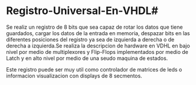 # Registro-Universal-En-VHDL#
Se realiz un registro de 8 bits que sea capaz de rotar los datos que tiene guardados, cargar los datos de la entrada en memoria, despazar bits en las diferentes posiciones del registro ya sea de izquierda a derecha o de derecha a izquierda.Se realiza la descripcion de hardware en VDHL en bajo nivel por medio de multiplexores y Flip-Flops implementados por medio de Latch y en alto nivel por medio de una seudo maquina de estados.

Este registro puede ser muy util como controlador de matrices de leds o informacion visualizacion con displays de 8 secmentos. 
